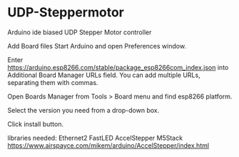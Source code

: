 # UDP-Steppermotor
Arduino ide biased UDP Stepper Motor controller

Add Board files 
Start Arduino and open Preferences window.

Enter https://arduino.esp8266.com/stable/package_esp8266com_index.json into Additional Board Manager URLs field. You can add multiple URLs, separating them with commas.

Open Boards Manager from Tools > Board menu and find esp8266 platform.

Select the version you need from a drop-down box.

Click install button.

libraries needed:
Ethernet2
FastLED
AccelStepper
M5Stack
https://www.airspayce.com/mikem/arduino/AccelStepper/index.html
 
 
 
